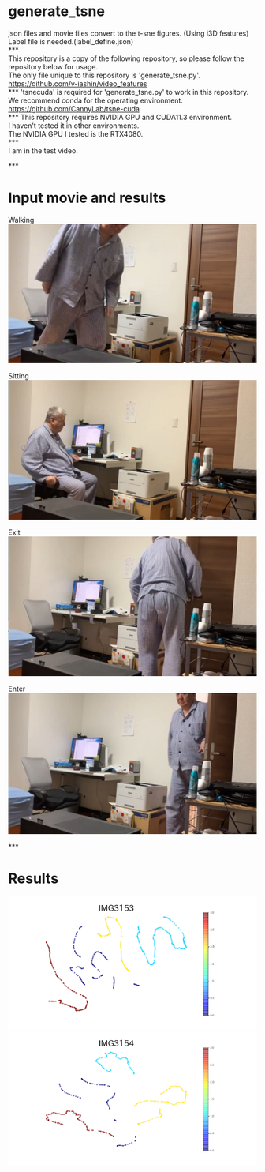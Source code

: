 # generate_tsne
json files and movie files convert to the t-sne figures.  (Using i3D features)
Label file is needed.(label_define.json)  
\*\*\*  
This repository is a copy of the following repository, so please follow the repository below for usage.  
The only file unique to this repository is 'generate_tsne.py'.  
https://github.com/v-iashin/video_features  
\*\*\*
'tsnecuda' is required for 'generate_tsne.py' to work in this repository.  
We recommend conda for the operating environment.  
https://github.com/CannyLab/tsne-cuda  
\*\*\*
This repository requires NVIDIA GPU and CUDA11.3 environment.   
I haven't tested it in other environments.  
The NVIDIA GPU I tested is the RTX4080.  
\*\*\*  
I am in the test video.  

\*\*\*
# Input movie and results  
Walking  
![](media/image1.jpeg)

Sitting  
![](media/image2.jpeg)




Exit  
![](media/image3.jpeg)

Enter  
![](media/image4.jpeg)

\*\*\*  
# Results  
![](media/image5.png) ![](media/image6.png)











